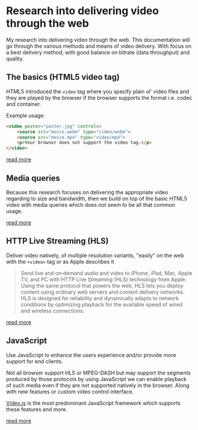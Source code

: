 # Research into delivering video through the web

My research into delivering video through the web. This documentation will go through the various methods and means of
video delivery. With focus on a best delivery method, with good balance on bitrate (data throughput) and quality.

## The basics (HTML5 video tag)

HTML5 introduced the `video` tag where you specify plain ol' video files and they are played by the browser if the
browser supports the format i.e. codec and container.

Example usage:

```html
<video poster="poster.jpg" controls>
    <source src="movie.webm" type="video/webm">
    <source src="movie.mp4" type="video/mp4">
    <p>Your browser does not support the video tag.</p>
</video>
```

[read more](docs/html5-video.md)

## Media queries

Because this research focuses on delivering the appropriate video regarding to size and bandwidth, then we build on top 
of the basic HTML5 video with media queries which does not seem to be all that common usage.

[read more](docs/media-queries.md)

## HTTP Live Streaming (HLS)

Deliver video natively, of multiple resolution variants, "easily" on the web with the `<video>` tag 
or as Apple describes it

> Send live and on‐demand audio and video to iPhone, iPad, Mac, Apple TV, and PC with HTTP Live Streaming (HLS) 
> technology from Apple. Using the same protocol that powers the web, HLS lets you deploy content using ordinary 
> web servers and content delivery networks. HLS is designed for reliability and dynamically adapts to 
> network conditions by optimizing playback for the available speed of wired and wireless connections.

[read more](docs/hls.md)

## JavaScript

Use JavaScript to enhance the users experience and/or provide more support for end clients.

Not all browser support HLS or MPEG-DASH but may support the segments produced by those protocols by using JavaScript
we can enable playback of such media even if they are not supported natively in the browser.
Along with new features or custom video control interface.

[Video.js](https://videojs.com) is the most predominant JavaScript framework which supports these features and more.

[read more](docs/javascript.md)
